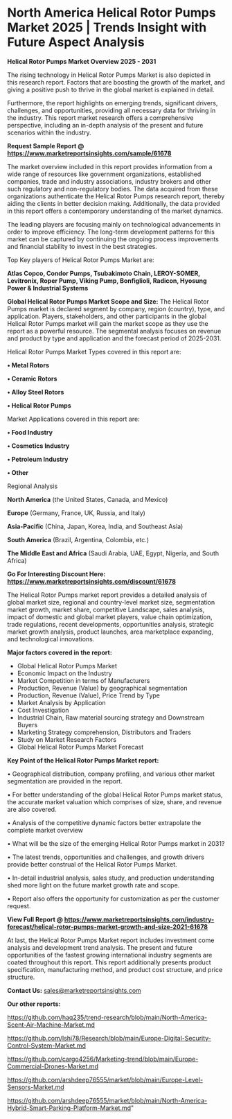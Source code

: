 # North America Helical Rotor Pumps Market 2025 | Trends Insight with Future Aspect Analysis

<Strong> Helical Rotor Pumps Market Overview 2025 - 2031</strong>

The rising technology in Helical Rotor Pumps Market is also depicted in this research report. Factors that are boosting the growth of the market, and giving a positive push to thrive in the global market is explained in detail.

Furthermore, the report highlights on emerging trends, significant drivers, challenges, and opportunities, providing all necessary data for thriving in the industry. This report market research offers a comprehensive perspective, including an in-depth analysis of the present and future scenarios within the industry.

<strong>Request Sample Report @ <a href=https://www.marketreportsinsights.com/sample/61678>https://www.marketreportsinsights.com/sample/61678</a></strong>

The market overview included in this report provides information from a wide range of resources like government organizations, established companies, trade and industry associations, industry brokers and other such regulatory and non-regulatory bodies. The data acquired from these organizations authenticate the Helical Rotor Pumps research report, thereby aiding the clients in better decision making. Additionally, the data provided in this report offers a contemporary understanding of the market dynamics.

The leading players are focusing mainly on technological advancements in order to improve efficiency. The long-term development patterns for this market can be captured by continuing the ongoing process improvements and financial stability to invest in the best strategies.

Top Key players of Helical Rotor Pumps Market are:

<strong>Atlas Copco, Condor Pumps, Tsubakimoto Chain, LEROY-SOMER, Levitronix, Roper Pump, Viking Pump, Bonfiglioli, Radicon, Hyosung Power & Industrial Systems</strong>

<strong><b>Global Helical Rotor Pumps Market Scope and Size:</b></strong>
The Helical Rotor Pumps market is declared segment by company, region (country), type, and application. Players, stakeholders, and other participants in the global Helical Rotor Pumps market will gain the market scope as they use the report as a powerful resource. The segmental analysis focuses on revenue and product by type and application and the forecast period of 2025-2031.

Helical Rotor Pumps Market Types covered in this report are:

<strong>• Metal Rotors

• Ceramic Rotors

• Alloy Steel Rotors

• Helical Rotor Pumps</strong>

Market Applications covered in this report are:

<strong>• Food Industry

• Cosmetics Industry

• Petroleum Industry

• Other</strong> 

Regional Analysis

<strong>North America</strong> (the United States, Canada, and Mexico)

<strong>Europe</strong> (Germany, France, UK, Russia, and Italy)

<strong>Asia-Pacific</strong> (China, Japan, Korea, India, and Southeast Asia)

<strong>South America</strong> (Brazil, Argentina, Colombia, etc.)

<strong>The Middle East and Africa</strong> (Saudi Arabia, UAE, Egypt, Nigeria, and South Africa)

<strong>Go For Interesting Discount Here: <a href=https://www.marketreportsinsights.com/discount/61678>https://www.marketreportsinsights.com/discount/61678</a></strong>

The Helical Rotor Pumps market report provides a detailed analysis of global market size, regional and country-level market size, segmentation market growth, market share, competitive Landscape, sales analysis, impact of domestic and global market players, value chain optimization, trade regulations, recent developments, opportunities analysis, strategic market growth analysis, product launches, area marketplace expanding, and technological innovations.

<strong><b>Major factors covered in the report:</b></strong>
<ul>
  <li>Global Helical Rotor Pumps Market </li>
  <li>Economic Impact on the Industry</li>
  <li>Market Competition in terms of Manufacturers</li>
  <li>Production, Revenue (Value) by geographical segmentation</li>
  <li>Production, Revenue (Value), Price Trend by Type</li>
  <li>Market Analysis by Application</li>
  <li>Cost Investigation</li>
  <li>Industrial Chain, Raw material sourcing strategy and Downstream Buyers</li>
  <li>Marketing Strategy comprehension, Distributors and Traders</li>
  <li>Study on Market Research Factors</li>
  <li>Global Helical Rotor Pumps Market Forecast</li>
</ul>

<strong><b>Key Point of the Helical Rotor Pumps Market report:</b></strong>

• Geographical distribution, company profiling, and various other market segmentation are provided in the report.

• For better understanding of the global Helical Rotor Pumps market status, the accurate market valuation which comprises of size, share, and revenue are also covered.

• Analysis of the competitive dynamic factors better extrapolate the complete market overview

• What will be the size of the emerging Helical Rotor Pumps market in 2031?

• The latest trends, opportunities and challenges, and growth drivers provide better construal of the Helical Rotor Pumps Market.

• In-detail industrial analysis, sales study, and production understanding shed more light on the future market growth rate and scope.

• Report also offers the opportunity for customization as per the customer request.

<strong><b>View Full Report @ <a href=https://www.marketreportsinsights.com/industry-forecast/helical-rotor-pumps-market-growth-and-size-2021-61678>https://www.marketreportsinsights.com/industry-forecast/helical-rotor-pumps-market-growth-and-size-2021-61678</a></b></strong>


At last, the Helical Rotor Pumps Market report includes investment come analysis and development trend analysis. The present and future opportunities of the fastest growing international industry segments are coated throughout this report. This report additionally presents product specification, manufacturing method, and product cost structure, and price structure.

<strong>Contact Us:</strong>
sales@marketreportsinsights.com

<strong>Our other reports:</strong>

<a href=https://github.com/haq235/trend-research/blob/main/North-America-Scent-Air-Machine-Market.md>https://github.com/haq235/trend-research/blob/main/North-America-Scent-Air-Machine-Market.md</a>

<a href=https://github.com/Ishi78/Research/blob/main/Europe-Digital-Security-Control-System-Market.md>https://github.com/Ishi78/Research/blob/main/Europe-Digital-Security-Control-System-Market.md</a>

<a href=https://github.com/cargo4256/Marketing-trend/blob/main/Europe-Commercial-Drones-Market.md>https://github.com/cargo4256/Marketing-trend/blob/main/Europe-Commercial-Drones-Market.md</a>

<a href=https://github.com/arshdeep76555/market/blob/main/Europe-Level-Sensors-Market.md>https://github.com/arshdeep76555/market/blob/main/Europe-Level-Sensors-Market.md</a>

<a href=https://github.com/arshdeep76555/market/blob/main/North-America-Hybrid-Smart-Parking-Platform-Market.md>https://github.com/arshdeep76555/market/blob/main/North-America-Hybrid-Smart-Parking-Platform-Market.md</a>"
